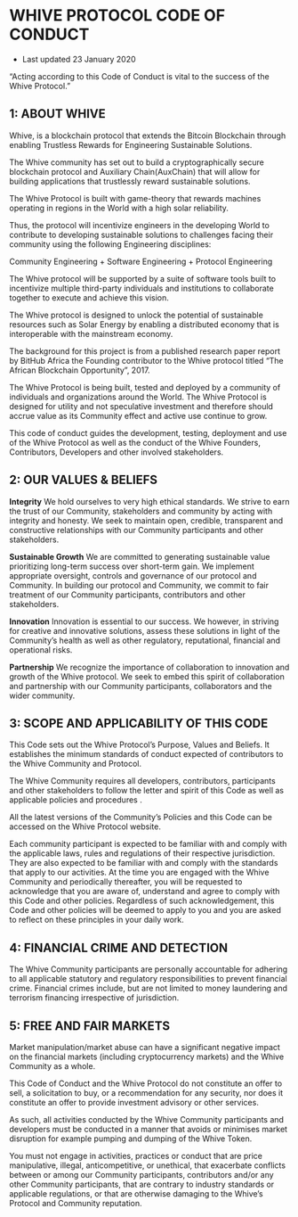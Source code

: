 
WHIVE PROTOCOL CODE OF CONDUCT
=====================================

* Last updated 23 January 2020

“Acting according to this Code of Conduct is vital to the success of the Whive Protocol.”

1: ABOUT WHIVE
----------------

Whive, is a blockchain protocol that extends the Bitcoin Blockchain through enabling Trustless Rewards for Engineering Sustainable Solutions.

The Whive community has set out to build a cryptographically secure blockchain protocol and Auxiliary Chain(AuxChain) that will allow for building applications that trustlessly reward sustainable solutions.

The Whive Protocol is built with game-theory that rewards machines operating in regions in the World with a high solar reliability.

Thus, the protocol will incentivize engineers in the developing World to contribute to developing sustainable solutions to challenges facing their community using the following Engineering disciplines:

Community Engineering + Software Engineering + Protocol Engineering

The Whive protocol will be supported by a suite of software tools built to incentivize multiple third-party individuals and institutions to collaborate together to execute and achieve this vision.

The Whive protocol is designed to unlock the potential of sustainable resources such as Solar Energy by enabling a distributed economy that is interoperable with the mainstream economy.

The background for this project is from a published research paper report by BitHub Africa the Founding contributor to the Whive protocol titled “The African Blockchain Opportunity”, 2017.

The Whive Protocol is being built, tested and deployed by a community of individuals and organizations around the World. The Whive Protocol is designed for utility and not speculative investment and therefore should accrue value as its Community effect and active use continue to grow.

This code of conduct guides the development, testing, deployment and use of the Whive Protocol as well as the conduct of the Whive Founders, Contributors, Developers and other involved stakeholders. 


2: OUR VALUES & BELIEFS
-----------------------

**Integrity**
We hold ourselves to very high ethical standards. We strive to earn the trust of our Community, stakeholders and community by acting with integrity and honesty. We seek to maintain open, credible, transparent and constructive relationships with our Community participants and  other stakeholders. 


**Sustainable Growth**
We are committed to generating sustainable value prioritizing long-term success over short-term gain. We implement appropriate oversight, controls and governance of our protocol and Community. In building our protocol and Community, we commit to fair treatment of our Community participants, contributors and other stakeholders. 

**Innovation** 
Innovation is essential to our success. We however, in striving for creative and innovative solutions, assess these solutions in light of the Community’s health as well as other regulatory, reputational, financial and operational risks.

**Partnership**
We recognize the importance of collaboration to innovation and growth of the Whive protocol. We seek to embed this spirit of collaboration and partnership with our Community participants, collaborators and the wider community.



3: SCOPE AND APPLICABILITY OF THIS CODE
---------------------------------------

This Code sets out the Whive Protocol’s Purpose, Values and Beliefs. It establishes the minimum standards of conduct expected of contributors to the Whive Community and Protocol.

The Whive Community  requires all developers, contributors, participants and other stakeholders to follow the letter and spirit of this Code as well as applicable policies and procedures . 

All the latest versions of the Community’s Policies and this Code can be accessed on the Whive Protocol website. 

Each community participant is expected to be familiar with and comply with the applicable  laws, rules and regulations of their respective jurisdiction.  They are also expected to be familiar with and comply with the standards that apply to our activities. At the time you are engaged with the Whive Community and periodically thereafter, you will be requested to acknowledge that you are aware of, understand and agree to comply with this Code and other policies. Regardless of such acknowledgement, this Code and other policies will be deemed to apply to you and you are asked to reflect on these principles in your daily work. 


4: FINANCIAL CRIME AND DETECTION
--------------------------------

The Whive Community participants are personally accountable for adhering to all applicable statutory and regulatory responsibilities to prevent financial crime. Financial crimes include, but are not limited to money laundering and terrorism financing irrespective of jurisdiction.

5: FREE AND FAIR MARKETS
------------------------

Market manipulation/market abuse can have a significant negative impact on the financial markets (including cryptocurrency markets) and the Whive Community as a whole. 

This Code of Conduct and the Whive Protocol do not constitute an offer to sell, a solicitation to buy, or a recommendation for any security, nor does it constitute an offer to provide investment advisory or other services. 

As such, all activities conducted by the Whive Community participants and developers must be conducted in a manner that avoids or minimises market disruption for example pumping and dumping of the Whive Token.

You must not engage in activities, practices or conduct that are price manipulative, illegal, anticompetitive, or unethical, that exacerbate conflicts between or among our Community participants, contributors  and/or any other Community participants, that are contrary to industry standards or applicable regulations, or that are otherwise damaging to the Whive’s Protocol and Community reputation.